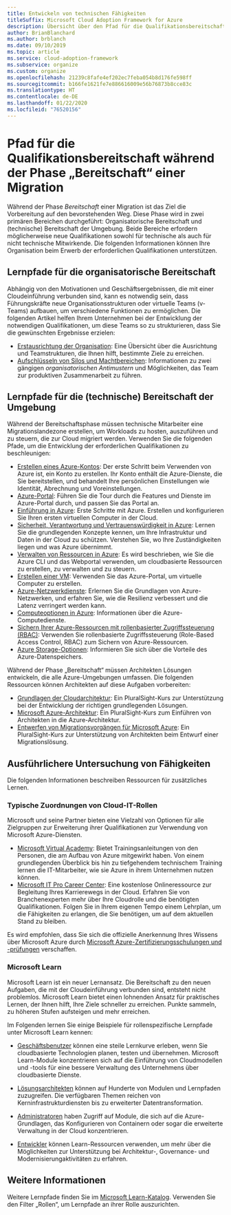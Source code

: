 ```yaml
---
title: Entwickeln von technischen Fähigkeiten
titleSuffix: Microsoft Cloud Adoption Framework for Azure
description: Übersicht über den Pfad für die Qualifikationsbereitschaft während der Phase „Bereitschaft“ einer Migration
author: BrianBlanchard
ms.author: brblanch
ms.date: 09/10/2019
ms.topic: article
ms.service: cloud-adoption-framework
ms.subservice: organize
ms.custom: organize
ms.openlocfilehash: 21239c8fafe4ef202ec7feba054b8d176fe598ff
ms.sourcegitcommit: b166fe1621fe7e886616009e56b76873b8cce83c
ms.translationtype: HT
ms.contentlocale: de-DE
ms.lasthandoff: 01/22/2020
ms.locfileid: "76520156"
---
```

# <a name="skills-readiness-path-during-the-ready-phase-of-a-migration"></a>Pfad für die Qualifikationsbereitschaft während der Phase „Bereitschaft“ einer Migration

Während der Phase *Bereitschaft* einer Migration ist das Ziel die Vorbereitung auf den bevorstehenden Weg. Diese Phase wird in zwei primären Bereichen durchgeführt: Organisatorische Bereitschaft und (technische) Bereitschaft der Umgebung. Beide Bereiche erfordern möglicherweise neue Qualifikationen sowohl für technische als auch für nicht technische Mitwirkende. Die folgenden Informationen können Ihre Organisation beim Erwerb der erforderlichen Qualifikationen unterstützen.

## <a name="organizational-readiness-learning-paths"></a>Lernpfade für die organisatorische Bereitschaft

Abhängig von den Motivationen und Geschäftsergebnissen, die mit einer Cloudeinführung verbunden sind, kann es notwendig sein, dass Führungskräfte neue Organisationsstrukturen oder virtuelle Teams (v-Teams) aufbauen, um verschiedene Funktionen zu ermöglichen. Die folgenden Artikel helfen Ihrem Unternehmen bei der Entwicklung der notwendigen Qualifikationen, um diese Teams so zu strukturieren, dass Sie die gewünschten Ergebnisse erzielen:

- [Erstausrichtung der Organisation](./index.md): Eine Übersicht über die Ausrichtung und Teamstrukturen, die Ihnen hilft, bestimmte Ziele zu erreichen.
- [Aufschlüsseln von Silos und Machtbereichen](./fiefdoms-silos.md): Informationen zu zwei gängigen *organisatorischen Antimustern* und Möglichkeiten, das Team zur produktiven Zusammenarbeit zu führen.

## <a name="environmental-technical-readiness-learning-paths"></a>Lernpfade für die (technische) Bereitschaft der Umgebung

Während der Bereitschaftsphase müssen technische Mitarbeiter eine Migrationslandezone erstellen, um Workloads zu hosten, auszuführen und zu steuern, die zur Cloud migriert werden. Verwenden Sie die folgenden Pfade, um die Entwicklung der erforderlichen Qualifikationen zu beschleunigen:

- [Erstellen eines Azure-Kontos](https://docs.microsoft.com/learn/modules/create-an-azure-account): Der erste Schritt beim Verwenden von Azure ist, ein Konto zu erstellen. Ihr Konto enthält die Azure-Dienste, die Sie bereitstellen, und behandelt Ihre persönlichen Einstellungen wie Identität, Abrechnung und Voreinstellungen.
- [Azure-Portal](https://docs.microsoft.com/learn/modules/tour-azure-portal): Führen Sie die Tour durch die Features und Dienste im Azure-Portal durch, und passen Sie das Portal an.
- [Einführung in Azure](https://docs.microsoft.com/learn/modules/welcome-to-azure): Erste Schritte mit Azure. Erstellen und konfigurieren Sie Ihren ersten virtuellen Computer in der Cloud.
- [Sicherheit, Verantwortung und Vertrauenswürdigkeit in Azure](https://docs.microsoft.com/learn/modules/intro-to-security-in-azure): Lernen Sie die grundlegenden Konzepte kennen, um Ihre Infrastruktur und Daten in der Cloud zu schützen. Verstehen Sie, wo Ihre Zuständigkeiten liegen und was Azure übernimmt.
- [Verwalten von Ressourcen in Azure](https://docs.microsoft.com/learn/paths/manage-resources-in-azure): Es wird beschrieben, wie Sie die Azure CLI und das Webportal verwenden, um cloudbasierte Ressourcen zu erstellen, zu verwalten und zu steuern.
- [Erstellen einer VM](https://docs.microsoft.com/learn/modules/create-windows-virtual-machine-in-azure): Verwenden Sie das Azure-Portal, um virtuelle Computer zu erstellen.
- [Azure-Netzwerkdienste](https://docs.microsoft.com/learn/modules/intro-to-azure-networking): Erlernen Sie die Grundlagen von Azure-Netzwerken, und erfahren Sie, wie die Resilienz verbessert und die Latenz verringert werden kann.
- [Computeoptionen in Azure](https://docs.microsoft.com/learn/modules/intro-to-azure-compute): Informationen über die Azure-Computedienste.
- [Sichern Ihrer Azure-Ressourcen mit rollenbasierter Zugriffssteuerung (RBAC)](https://docs.microsoft.com/learn/modules/secure-azure-resources-with-rbac): Verwenden Sie rollenbasierte Zugriffssteuerung (Role-Based Access Control, RBAC) zum Sichern von Azure-Ressourcen.
- [Azure Storage-Optionen](https://docs.microsoft.com/learn/modules/intro-to-data-in-azure/index): Informieren Sie sich über die Vorteile des Azure-Datenspeichers.

Während der Phase „Bereitschaft“ müssen Architekten Lösungen entwickeln, die alle Azure-Umgebungen umfassen. Die folgenden Ressourcen können Architekten auf diese Aufgaben vorbereiten:

- [Grundlagen der Cloudarchitektur](https://app.pluralsight.com/library/courses/cloud-architecture-foundations): Ein PluralSight-Kurs zur Unterstützung bei der Entwicklung der richtigen grundlegenden Lösungen.
- [Microsoft Azure-Architektur](https://app.pluralsight.com/library/courses/cloud-architecture-foundations): Ein PluralSight-Kurs zum Einführen von Architekten in die Azure-Architektur.
- [Entwerfen von Migrationsvorgängen für Microsoft Azure](https://app.pluralsight.com/library/courses/cloud-architecture-foundations): Ein PluralSight-Kurs zur Unterstützung von Architekten beim Entwurf einer Migrationslösung.

## <a name="deeper-skills-exploration"></a>Ausführlichere Untersuchung von Fähigkeiten

Die folgenden Informationen beschreiben Ressourcen für zusätzliches Lernen.

### <a name="typical-mappings-of-cloud-it-roles"></a>Typische Zuordnungen von Cloud-IT-Rollen

Microsoft und seine Partner bieten eine Vielzahl von Optionen für alle Zielgruppen zur Erweiterung ihrer Qualifikationen zur Verwendung von Microsoft Azure-Diensten.

- [Microsoft Virtual Academy](https://mva.microsoft.com/product-training/microsoft-azure): Bietet Trainingsanleitungen von den Personen, die am Aufbau von Azure mitgewirkt haben. Von einem grundlegenden Überblick bis hin zu tiefgehendem technischem Training lernen die IT-Mitarbeiter, wie sie Azure in ihrem Unternehmen nutzen können.
- [Microsoft IT Pro Career Center](https://www.microsoft.com/itpro): Eine kostenlose Onlineressource zur Begleitung Ihres Karrierewegs in der Cloud. Erfahren Sie von Branchenexperten mehr über Ihre Cloudrolle und die benötigten Qualifikationen. Folgen Sie in Ihrem eigenen Tempo einem Lehrplan, um die Fähigkeiten zu erlangen, die Sie benötigen, um auf dem aktuellen Stand zu bleiben.

Es wird empfohlen, dass Sie sich die offizielle Anerkennung Ihres Wissens über Microsoft Azure durch [Microsoft Azure-Zertifizierungsschulungen und -prüfungen](https://www.microsoft.com/learning/azure-certification.aspx) verschaffen.

### <a name="microsoft-learn"></a>Microsoft Learn

Microsoft Learn ist ein neuer Lernansatz. Die Bereitschaft zu den neuen Aufgaben, die mit der Cloudeinführung verbunden sind, entsteht nicht problemlos. Microsoft Learn bietet einen lohnenden Ansatz für praktisches Lernen, der Ihnen hilft, Ihre Ziele schneller zu erreichen. Punkte sammeln, zu höheren Stufen aufsteigen und mehr erreichen.

Im Folgenden lernen Sie einige Beispiele für rollenspezifische Lernpfade unter Microsoft Learn kennen:

- [Geschäftsbenutzer](https://docs.microsoft.com/learn/browse/?roles=business-user) können eine steile Lernkurve erleben, wenn Sie cloudbasierte Technologien planen, testen und übernehmen. Microsoft Learn-Module konzentrieren sich auf die Einführung von Cloudmodellen und -tools für eine bessere Verwaltung des Unternehmens über cloudbasierte Dienste.

- [Lösungsarchitekten](https://docs.microsoft.com/learn/browse/?roles=solution-architect) können auf Hunderte von Modulen und Lernpfaden zuzugreifen. Die verfügbaren Themen reichen von Kerninfrastrukturdiensten bis zu erweiterter Datentransformation.

- [Administratoren](https://docs.microsoft.com/learn/browse/?roles=administrator) haben Zugriff auf Module, die sich auf die Azure-Grundlagen, das Konfigurieren von Containern oder sogar die erweiterte Verwaltung in der Cloud konzentrieren.

- [Entwickler](https://docs.microsoft.com/learn/browse/?roles=developer&term=infrastructure) können Learn-Ressourcen verwenden, um mehr über die Möglichkeiten zur Unterstützung bei Architektur-, Governance- und Modernisierungaktivitäten zu erfahren.

## <a name="learn-more"></a>Weitere Informationen

Weitere Lernpfade finden Sie im [Microsoft Learn-Katalog](https://docs.microsoft.com/learn/browse). Verwenden Sie den Filter „Rollen“, um Lernpfade an ihrer Rolle auszurichten.
